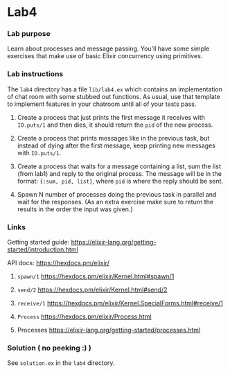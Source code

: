 # Lab4

### Lab purpose

Learn about processes and message passing. You'll have some simple exercises
that make use of basic Elixir concurrency using primitives.

### Lab instructions

The `lab4` directory has a file `lib/lab4.ex` which contains an implementation of chat
room with some stubbed out functions. As usual, use that template to implement features
in your chatroom until all of your tests pass.

  1. Create a process that just prints the first message it receives with `IO.puts/1`
     and then dies, it should return the `pid` of the new process.

  2. Create a process that prints messages like in the previous task, but instead
     of dying after the first message, keep printing new messages with `IO.puts/1`.

  3. Create a process that waits for a message containing a list, sum the list
     (from lab1) and reply to the original process. The message will be in the format:
     `{:sum, pid, list}`, where `pid` is where the reply should be sent.

  4. Spawn N number of processes doing the previous task in parallel and wait
     for the responses. (As an extra exercise make sure to return the results in
     the order the input was given.)


### Links

Getting started guide: https://elixir-lang.org/getting-started/introduction.html

API docs: https://hexdocs.pm/elixir/

  1. `spawn/1` https://hexdocs.pm/elixir/Kernel.html#spawn/1

  2. `send/2` https://hexdocs.pm/elixir/Kernel.html#send/2

  3. `receive/1` https://hexdocs.pm/elixir/Kernel.SpecialForms.html#receive/1

  4. `Process` https://hexdocs.pm/elixir/Process.html

  5. Processes https://elixir-lang.org/getting-started/processes.html


### Solution ( no peeking :) )

See `solution.ex` in the `lab4` directory.
